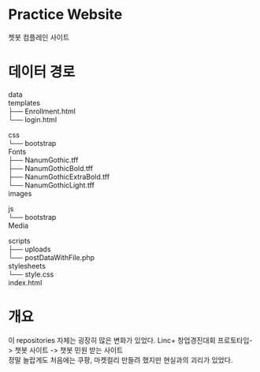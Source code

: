 # Practice Website
쳇봇 컴플레인 사이트

# 데이터 경로
data<br>
templates<br>
├── Enrollment.html<br>
└── login.html<br>
 
 
  css<br>
  └── bootstrap<br>
  Fonts<br>
  ├── NanumGothic.tff<br>
  ├── NanumGothicBold.tff<br>
  ├── NanumGothicExtraBold.tff<br>
  └── NanumGothicLight.tff<br>
  images<br>

  js<br>
  └── bootstrap<br>
  Media<br>
  
  scripts<br>
  ├── uploads<br>
  └── postDataWithFile.php<br>
  stylesheets<br>
  └── style.css<br>
index.html<br>

# 개요
이 repositories 자체는 굉장히 많은 변화가 있었다. Linc+ 창업경진대회 프로토타입-> 챗봇 사이트 -> 챗봇 민원 받는 사이트<br>
정말 놀랍게도 처음에는 쿠팡, 마켓컬리 만들려 했지만 현실과의 괴리가 있었다. 
